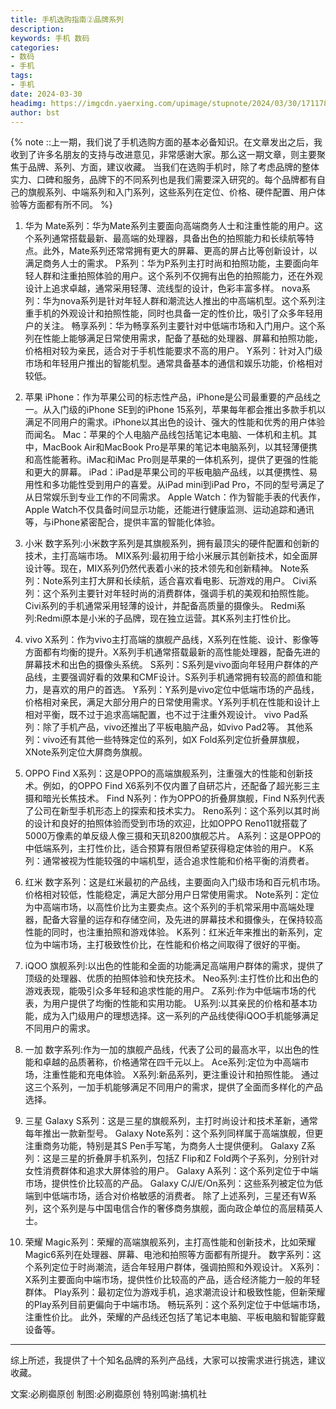 ```yaml
---
title: 手机选购指南②品牌系列
description: 
keywords: 手机 数码
categories: 
- 数码
- 手机
tags:
- 手机
date: 2024-03-30
headimg: https://imgcdn.yaerxing.com/upimage/stupnote/2024/03/30/1711783439_12009103_9167.jpg
author: bst
---
```


{% note ::上一期，我们说了手机选购方面的基本必备知识。在文章发出之后，我收到了许多名朋友的支持与改进意见，非常感谢大家。那么这一期文章，则主要聚焦于品牌、系列、方面，建议收藏。
当我们在选购手机时，除了考虑品牌的整体实力、口碑和服务，品牌下的不同系列也是我们需要深入研究的。每个品牌都有自己的旗舰系列、中端系列和入门系列，这些系列在定位、价格、硬件配置、用户体验等方面都有所不同。 %}

<!-- more --> 

1. 华为
Mate系列：华为Mate系列主要面向高端商务人士和注重性能的用户。这个系列通常搭载最新、最高端的处理器，具备出色的拍照能力和长续航等特点。此外，Mate系列还常常拥有更大的屏幕、更高的屏占比等创新设计，以满足商务人士的需求。
P系列：华为P系列主打时尚和拍照功能，主要面向年轻人群和注重拍照体验的用户。这个系列不仅拥有出色的拍照能力，还在外观设计上追求卓越，通常采用轻薄、流线型的设计，色彩丰富多样。
nova系列：华为nova系列是针对年轻人群和潮流达人推出的中高端机型。这个系列注重手机的外观设计和拍照性能，同时也具备一定的性价比，吸引了众多年轻用户的关注。
畅享系列：华为畅享系列主要针对中低端市场和入门用户。这个系列在性能上能够满足日常使用需求，配备了基础的处理器、屏幕和拍照功能，价格相对较为亲民，适合对于手机性能要求不高的用户。
Y系列：针对入门级市场和年轻用户推出的智能机型。通常具备基本的通信和娱乐功能，价格相对较低。

1. 苹果
iPhone：作为苹果公司的标志性产品，iPhone是公司最重要的产品线之
一。从入门级的iPhone SE到的iPhone 15系列，苹果每年都会推出多款手机以
满足不同用户的需求。iPhone以其出色的设计、强大的性能和优秀的用户体验
而闻名。
Mac：苹果的个人电脑产品线包括笔记本电脑、一体机和主机。其中，MacBook Air和MacBook Pro是苹果的笔记本电脑系列，以其轻薄便携和高性能著称。iMac和iMac Pro则是苹果的一体机系列，提供了更强的性能和更大的屏幕。
iPad：iPad是苹果公司的平板电脑产品线，以其便携性、易用性和多功能性受到用户的喜爱。从iPad mini到iPad Pro，不同的型号满足了从日常娱乐到专业工作的不同需求。
Apple Watch：作为智能手表的代表作，Apple Watch不仅具备时间显示功能，还能进行健康监测、运动追踪和通讯等，与iPhone紧密配合，提供丰富的智能化体验。

1. 小米
数字系列:小米数字系列是其旗舰系列，拥有最顶尖的硬件配置和创新的技术，主打高端市场。
MIX系列:最初用于给小米展示其创新技术，如全面屏设计等。现在，MIX系列仍然代表着小米的技术领先和创新精神。
Note系列：Note系列主打大屏和长续航，适合喜欢看电影、玩游戏的用户。
Civi系列：这个系列主要针对年轻时尚的消费群体，强调手机的美观和拍照性能。Civi系列的手机通常采用轻薄的设计，并配备高质量的摄像头。
Redmi系列:Redmi原本是小米的子品牌，现在独立运营。其K系列主打性价比。

1. vivo
X系列：作为vivo主打高端的旗舰产品线，X系列在性能、设计、影像等方面都有均衡的提升。X系列手机通常搭载最新的高性能处理器，配备先进的屏幕技术和出色的摄像头系统。
S系列：S系列是vivo面向年轻用户群体的产品线，主要强调好看的效果和CMF设计。S系列手机通常拥有较高的颜值和能力，是喜欢的用户的首选。
Y系列：Y系列是vivo定位中低端市场的产品线，价格相对亲民，满足大部分用户的日常使用需求。Y系列手机在性能和设计上相对平衡，既不过于追求高端配置，也不过于注重外观设计。
vivo Pad系列：除了手机产品，vivo还推出了平板电脑产品，如vivo Pad2等。
其他系列：vivo还有其他一些特殊定位的系列，如X Fold系列定位折叠屏旗舰，XNote系列定位大屏商务旗舰。

1. OPPO
Find X系列：这是OPPO的高端旗舰系列，注重强大的性能和创新技术。例如，的OPPO Find X6系列不仅内置了自研芯片，还配备了超光影三主摄和暗光长焦技术。
Find N系列：作为OPPO的折叠屏旗舰，Find N系列代表了公司在新型手机形态上的探索和技术实力。
Reno系列：这个系列以其时尚的设计和良好的拍照体验而受到市场的欢迎，比如OPPO Reno11就搭载了5000万像素的单反级人像三摄和天玑8200旗舰芯片。
A系列：这是OPPO的中低端系列，主打性价比，适合预算有限但希望获得稳定体验的用户。
K系列：通常被视为性能较强的中端机型，适合追求性能和价格平衡的消费者。

1. 红米
数字系列：这是红米最初的产品线，主要面向入门级市场和百元机市场。价格相对较低，性能稳定，满足大部分用户日常使用需求。
Note系列：定位为中高端市场，以高性价比为主要卖点。这个系列的手机常采用中高端处理器，配备大容量的运存和存储空间，及先进的屏幕技术和摄像头，在保持较高性能的同时，也注重拍照和游戏体验。
K系列：红米近年来推出的新系列，定位为中端市场，主打极致性价比，在性能和价格之间取得了很好的平衡。

1. iQOO
旗舰系列:以出色的性能和全面的功能满足高端用户群体的需求，提供了顶级的处理器、优质的拍照体验和快充技术。
Neo系列:主打性价比和出色的游戏表现，能吸引众多年轻和追求性能的用户。
Z系列:作为中低端市场的代表，为用户提供了均衡的性能和实用功能。
U系列:以其亲民的价格和基本功能，成为入门级用户的理想选择。这一系列的产品线使得iQOO手机能够满足不同用户的需求。

1. 一加
数字系列:作为一加的旗舰产品线，代表了公司的最高水平，以出色的性能和卓越的品质著称，价格通常在四千元以上。
Ace系列:定位为中高端市场，注重性能和充电体验。
X系列:新品系列，更注重设计和拍照性能。
通过这三个系列，一加手机能够满足不同用户的需求，提供了全面而多样化的产品选择。

1. 三星
Galaxy S系列：这是三星的旗舰系列，主打时尚设计和技术革新，通常每年推出一款新型号。
Galaxy Note系列：这个系列同样属于高端旗舰，但更注重商务功能，特别是其S Pen手写笔，为商务人士提供便利。
Galaxy Z系列：这是三星的折叠屏手机系列，包括Z Flip和Z Fold两个子系列，分别针对女性消费群体和追求大屏体验的用户。
Galaxy A系列：这个系列定位于中端市场，提供性价比较高的产品。
Galaxy C/J/E/On系列：这些系列被定位为低端到中低端市场，适合对价格敏感的消费者。
除了上述系列，三星还有W系列，这个系列是与中国电信合作的奢侈商务旗舰，面向政企单位的高层精英人士。

1.  荣耀
Magic系列：荣耀的高端旗舰系列，主打高性能和创新技术，比如荣耀Magic6系列在处理器、屏幕、电池和拍照等方面都有所提升。
数字系列：这个系列定位于时尚潮流，适合年轻用户群体，强调拍照和外观设计。
X系列：X系列主要面向中端市场，提供性价比较高的产品，适合经济能力一般的年轻群体。
Play系列：最初定位为游戏手机，追求潮流设计和极致性能，但新荣耀的Play系列目前更偏向于中端市场。
畅玩系列：这个系列定位于中低端市场，注重性价比。
此外，荣耀的产品线还包括了笔记本电脑、平板电脑和智能穿戴设备等。
-----
综上所述，我提供了十个知名品牌的系列产品线，大家可以按需求进行挑选，建议收藏。

文案:必刷禵原创
制图:必刷禵原创
特别鸣谢:搞机社